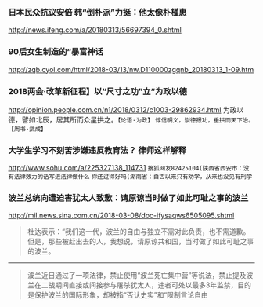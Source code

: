 ### 日本民众抗议安倍 韩“倒朴派”力挺：他太像朴槿惠
http://news.ifeng.com/a/20180313/56697394_0.shtml
### 90后女生制造的“暴富神话
http://zqb.cyol.com/html/2018-03/13/nw.D110000zgqnb_20180313_1-09.htm
### 2018两会·改革新征程】以“尺寸之功”立“为政以德
http://opinion.people.com.cn/n1/2018/0312/c1003-29862934.html
为政以德，譬如北辰，居其所而众星拱之。`【论语·为政】`
`惇信明义，崇德报功，垂拱而天下治。【周书·武成】`
### 大学生学习不刻苦涉嫌违反教育法？ 律师这样解释
http://www.sohu.com/a/225327138_114731
`搜狐网友82425104(陕西省西安市：没有法律效力的话写进法律做什么`
`你还过得好吗(湖南省：自古以来只有劝学，从来也没见有刑学`
### 波兰总统向遭迫害犹太人致歉：请原谅当时做了如此可耻之事的波兰
http://mil.news.sina.com.cn/2018-03-08/doc-ifysaqws6505095.shtml
>杜达表示：“我们这一代，波兰的自由与独立不需对此负责，也不需道歉。但是，那些被赶出去的人，我想说，请原谅共和国，当时做了如此可耻之事的波兰。
---
>波兰近日通过了一项法律，禁止使用“波兰死亡集中营”等说法，禁止提及波兰在二战期间直接或间接参与屠杀犹太人，违者可处以最多3年监禁，目的是保护波兰的国际形象，却被指“否认史实”和“限制言论自由